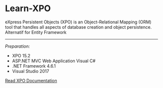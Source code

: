 # Learn-XPO
eXpress Persistent Objects (XPO) is an Object-Relational Mapping (ORM) tool that handles all aspects of database creation and object persistence. Alternatif for Entity Framework
<hr/>
<i>Preparation:</i>
<ul>
  <li>XPO 15.2</li>
  <li>ASP.NET MVC Web Application Visual C#</>
  <li>.NET Framework 4.6.1</li>
  <li>Visual Studio 2017</li>
</ul>

<a href="https://www.devexpress.com/products/net/orm/">Read XPO Documentation</a>
